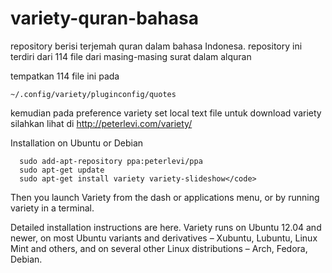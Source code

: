 # variety-quran-bahasa
repository berisi terjemah quran dalam bahasa Indonesa.
repository ini terdiri dari 114 file dari masing-masing surat dalam alquran

tempatkan 114 file ini pada 

<code>~/.config/variety/pluginconfig/quotes</code>

kemudian pada preference variety set local text file
untuk download variety silahkan lihat di http://peterlevi.com/variety/

Installation on Ubuntu or Debian

      sudo add-apt-repository ppa:peterlevi/ppa
      sudo apt-get update
      sudo apt-get install variety variety-slideshow</code>

Then you launch Variety from the dash or applications menu, or by running variety in a terminal.

Detailed installation instructions are here. Variety runs on Ubuntu 12.04 and newer, on most Ubuntu variants and derivatives – Xubuntu, Lubuntu, Linux Mint and others, and on several other Linux distributions – Arch, Fedora, Debian.
